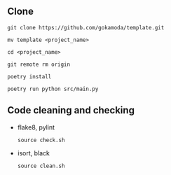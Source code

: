 

## Clone
```
git clone https://github.com/gokamoda/template.git
```

```
mv template <project_name>
```



```
cd <project_name>
```

```
git remote rm origin
```

```
poetry install
```

```
poetry run python src/main.py
```


## Code cleaning and checking

- flake8, pylint
    ```
    source check.sh
    ```

- isort, black
    ```
    source clean.sh
    ```
